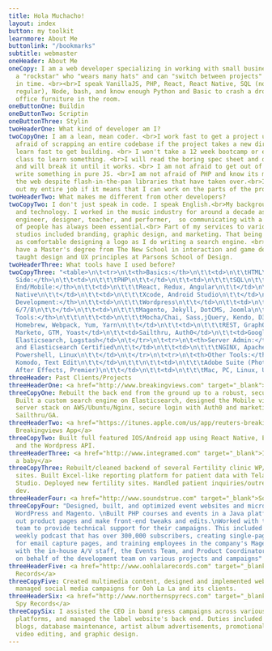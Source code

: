 ```yaml
---
title: Hola Muchacho!
layout: index
button: my toolkit
learnmore: About Me
buttonlink: "/bookmarks"
subtitle: webmaster
oneHeader: About Me
oneCopy: I am a web developer specializing in working with small businesses who need
  a "rockstar" who "wears many hats" and can "switch between projects" at "any" point
  in time. <br><br>I speak VanillaJS, PHP, React, React Native, SQL (non, light and
  regular), Node, bash, and know enough Python and Basic to crash a drone into any
  office furniture in the room.
oneButtonOne: Buildin
oneButtonTwo: Scriptin
oneButtonThree: Stylin
twoHeaderOne: What kind of developer am I?
twoCopyOne: I am a lean, mean coder. <br>I work fast to get a project up, and am not
  afraid of scrapping an entire codebase if the project takes a new direction. <br>I
  learn fast to get building. <br> I won't take a 12 week bootcamp or even a 12 step
  class to learn something. <br>I will read the boring spec sheet and developer docs,
  and will break it until it works. <br> I am not afraid to get out of a library and
  write something in pure JS. <br>I am not afraid of PHP and know its merit in building
  the web despite flash-in-the-pan libraries that have taken over.<br>I will script
  out my entire job if it means that I can work on the parts of the project that matter.
twoHeaderTwo: What makes me different from other developers?
twoCopyTwo: I don't just speak in code. I speak English.<br>My background is in music
  and technology. I worked in the music industry for around a decade as a recording
  engineer, designer, teacher, and performer,  so communicating with a diverse group
  of people has always been essential.<br> Part of my services to various labels and
  studios included branding, graphic design, and marketing. That being said, I feeI
  as comfortable designing a logo as I do writing a search engine. <br> In fact, I
  have a Master's degree from The New School in interaction and game design and have
  taught design and UX principles at Parsons School of Design.
twoHeaderThree: What tools have I used before?
twoCopyThree: "<table>\n\t<tr>\n\t<th>Basics:</th>\n\t\t<td>\n\t\tHTML\t\t\t\n\t\t</td>\n\t\t<td>\n\t\tCSS\t\n\t\t</td>\n\t\t<td>\n\t\t\tJavascript\n\t\t</td>\n\t</tr>\n\t<tr>\n\t<th>Server
  Side:</th>\n\t\t<td>\n\t\t\tPHP\n\t\t</td>\n\t\t<td>\n\t\t\tSQL\n\t\t</td>\n\t\t<td>\n\t\t\tPython\n\t\t</td>\n\t</tr>\n\t<tr>\n\t<th>Front
  End/Mobile:</th>\n\t\t<td>\n\t\t\tReact, Redux, Angular\n\t\t</td>\n\t\t<td>\n\t\t\tReact
  Native\n\t\t</td>\n\t\t<td>\n\t\t\tXcode, Android Studio\n\t\t</td>\n\t</tr>\n\t<tr>\n\t<th>CMS
  Development:</th>\n\t\t<td>\n\t\t\tWordpress\n\t\t</td>\n\t\t<td>\n\t\t\tDrupal
  6/7/8\n\t\t</td>\n\t\t<td>\n\t\t\tMagento, Jekyll, DotCMS, Joomla\n\t\t</td>\n\t</tr>\n\t<tr>\n\t\t<th>Libraries/Build
  Tools:</th>\n\t\t\n\t\t<td>\n\t\t\tMocha/Chai, Sass,jQuery, Kendo, D3, webGL\n\t\t</td>\n\t\t<td>\n\t\t\tNPM,
  Homebrew, Webpack, Yum, Yarn\n\t\t</td>\n\t\t<td>\n\t\t\tREST, GraphQL \n\t\t</td>\n\t\t\n\t</tr>\n\t<tr>\n\t\t<th>Marketing/Search/SEO</th>\n\t\t<td>Salesforce,
  Marketo, GTM, Yoast</td>\n\t\t<td>Sailthru, Auth0</td>\n\t\t<td>Google Analytics,
  Elasticsearch, Logstash</td>\n\t</tr>\n\t<tr>\n\t<th>Server Admin:</th>\n\t\t<td>\n\t\t\tAWS
  and Elasticsearch Certified\n\t\t</td>\n\t\t<td>\n\t\t\tNGINX, Apache\n\t\t</td>\n\t\t<td>\n\t\t\tBash,
  Powershell, Linux\n\t\t</td>\n\t</tr>\n\t<tr>\n\t<th>Other Tools:</th>\n\t\t<td>\n\t\t\tSublime,
  Komodo, Text Edit\n\t\t</td>\n\t\t\n\t\t<td>\n\t\t\tAdobe Suite (Photoshop, Illustrator,
  After Effects, Premier)\n\t\t</td>\n\t\t<td>\n\t\t\tMac, PC, Linux, Ubuntu, Kali\n\t\t</td>\n\t</tr>\n</table>"
threeHeader: Past Clients/Projects
threeHeaderOne: <a href="http://www.breakingviews.com" target="_blank">Reuters Breakingviews.com</a>
threeCopyOne: Rebuilt the back end from the ground up to a robust, secure, WP installation.
  Built a custom search engine on Elasticsearch, designed the Mobile view,  manage
  server stack on AWS/Ubuntu/Nginx, secure login with Auth0 and marketing through
  Sailthru/GA.
threeHeaderTwo: <a href="https://itunes.apple.com/us/app/reuters-breakingviews/id683267857?mt=8"  target="_blank">Reuters
  Breakingviews App</a>
threeCopyTwo: Built full featured IOS/Android app using React Native, Elasticsearch,
  and the Wordpress API.
threeHeaderThree: <a href="http://www.integramed.com" target="_blank">Integramed/Have
  a baby</a>
threeCopyThree: Rebuilt/cleaned backend of several Fertility clinic WP/Drupal/DotCMS
  sites. Built Excel-like reporting platform for patient data with Telarik and Visual
  Studio. Deployed new fertility sites. Handled patient inquiries/outreach with Salesforce
  dev.
threeHeaderFour: <a href="http://www.soundstrue.com" target="_blank">SoundsTrue</a>
threeCopyFour: "Designed, built, and optimized event websites and microsites with
  WordPress and Magento. \nBuilt PHP courses and events in a Java platform.\nBuilt
  out product pages and make front-end tweaks and edits.\nWorked with the Marketing
  team to provide technical support for their campaigns. This included building a
  weekly podcast that has over 300,000 subscribers, creating single-page templates
  for email capture pages, and training employees in the company's Magento-based platform.\nWorked
  with the in-house A/V staff, the Events Team, and Product Coordinators to speak
  on behalf of the development team on various projects and campaigns"
threeHeaderFive: <a href="http://www.oohlalarecords.com" target="_blank">Ooh La La
  Records</a>
threeCopyFive: Created multimedia content, designed and implemented websites, and
  managed social media campaigns for Ooh La La and its clients.
threeHeaderSix: <a href="http://www.northernspyrecs.com" target="_blank">Northern
  Spy Records</a>
threeCopySix: I assisted the CEO in band press campaigns across various social media
  platforms, and managed the label website's back end. Duties included producing Wordpress
  blogs, database maintenance, artist album advertisements, promotional audio and
  video editing, and graphic design.
---
```


